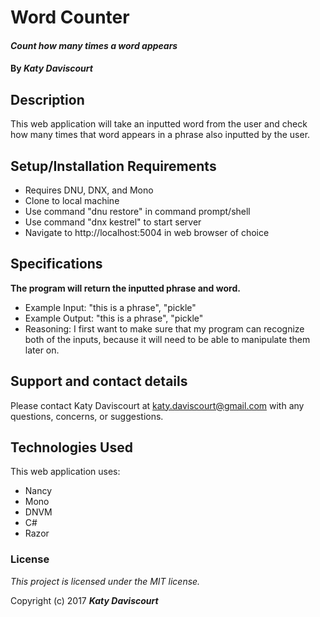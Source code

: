 # Word Counter

#### _Count how many times a word appears_

#### By _**Katy Daviscourt**_

## Description

This web application will take an inputted word from the user and check how many times that word appears in a phrase also inputted by the user.

## Setup/Installation Requirements

* Requires DNU, DNX, and Mono
* Clone to local machine
* Use command "dnu restore" in command prompt/shell
* Use command "dnx kestrel" to start server
* Navigate to http://localhost:5004 in web browser of choice

## Specifications

**The program will return the inputted phrase and word.**
* Example Input: "this is a phrase", "pickle"
* Example Output: "this is a phrase", "pickle"
* Reasoning: I first want to make sure that my program can recognize both of the inputs, because it will need to be able to manipulate them later on.



## Support and contact details

Please contact Katy Daviscourt at katy.daviscourt@gmail.com with any questions, concerns, or suggestions.

## Technologies Used

This web application uses:
* Nancy
* Mono
* DNVM
* C#
* Razor

### License

*This project is licensed under the MIT license.*

Copyright (c) 2017 **_Katy Daviscourt_**
